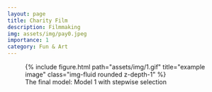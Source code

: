 ```yaml
---
layout: page
title: Charity Film
description: Filmmaking
img: assets/img/pay0.jpeg
importance: 1
category: Fun & Art
---
```




<div class="row justify-content-center">
    <div class="col-sm mt-3 mt-md-0">
        <figure class="text-center">
            {% include figure.html path="assets/img/1.gif" title="example image" class="img-fluid rounded z-depth-1" %}
            <figcaption class="caption">
                The final model: Model 1 with stepwise selection
            </figcaption>
        </figure>
    </div>
</div>

